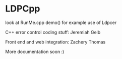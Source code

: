 # LDPCpp
look at RunMe.cpp demo() for example use of Ldpcer

C++ error control coding stuff: Jeremiah Gelb

Front end and web integration: Zachery Thomas

More documentation soon :)
